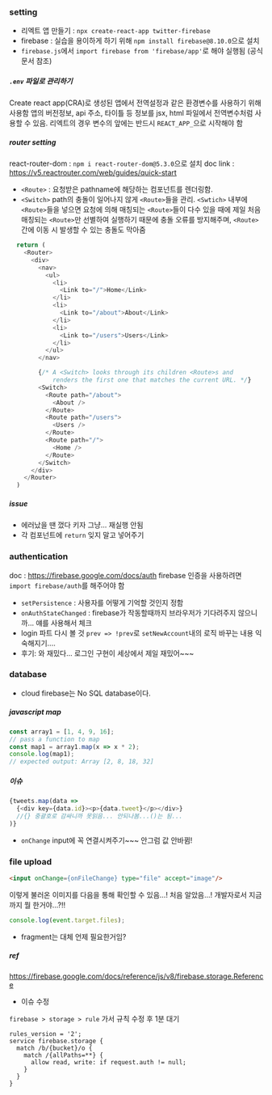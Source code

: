 ### setting
* 리엑트 앱 만들기 : `npx create-react-app twitter-firebase`
* firebase : 실습을 용이하게 하기 위해 `npm install firebase@8.10.0`으로 설치
* `firebase.js`에서 `import firebase from 'firebase/app'`로 해야 실행됨 (공식문서 참조)

##### `.env` 파일로 관리하기
Create react app(CRA)로 생성된 앱에서 전역설정과 같은 환경변수를 사용하기 위해 사용함
앱의 버전정보, api 주소, 타이틀 등 정보를 jsx, html 파일에서 전역변수처럼 사용할 수 있음.
리엑트의 경우 변수의 앞에는 반드시 `REACT_APP_`으로 시작해야 함

##### router setting
react-router-dom : `npm i react-router-dom@5.3.0`으로 설치
doc link : https://v5.reactrouter.com/web/guides/quick-start

* `<Route>` : 요청받은 pathname에 해당하는 컴포넌트를 렌더링함.
* `<Switch>` path의 충돌이 일어나지 않게 `<Route>`들을 관리. `<Swtich>` 내부에 `<Route>`들을 넣으면 요청에 의해 매칭되는 `<Route>`들이 다수 있을 때에 제일 처음 매칭되는 `<Route>`만 선별하여 실행하기 때문에 충돌 오류를 방지해주며, `<Route>`간에 이동 시 발생할 수 있는 충돌도 막아줌

```javascript
  return (
    <Router>
      <div>
        <nav>
          <ul>
            <li>
              <Link to="/">Home</Link>
            </li>
            <li>
              <Link to="/about">About</Link>
            </li>
            <li>
              <Link to="/users">Users</Link>
            </li>
          </ul>
        </nav>

        {/* A <Switch> looks through its children <Route>s and
            renders the first one that matches the current URL. */}
        <Switch>
          <Route path="/about">
            <About />
          </Route>
          <Route path="/users">
            <Users />
          </Route>
          <Route path="/">
            <Home />
          </Route>
        </Switch>
      </div>
    </Router>
  )
```
##### issue
* 에러났을 땐 껐다 키자 그냥... 재실행 안됨
* 각 컴포넌트에 `return` 잊지 말고 넣어주기

### authentication
doc : https://firebase.google.com/docs/auth
firebase 인증을 사용하려면 `import firebase/auth`를 해주어야 함
* `setPersistence` : 사용자를 어떻게 기억할 것인지 정함
* `onAuthStateChanged` : firebase가 작동할때까지 브라우저가 기다려주지 않으니까... 얘를 사용해서 체크
* login 파트 다시 볼 것 `prev => !prev`로 `setNewAccount`내의 로직 바꾸는 내용 익숙해지기....
* 후기: 와 재밌다... 로그인 구현이 세상에서 제일 재밌어~~~

### database
* cloud firebase는 No SQL database이다.

##### javascript map
```javascript
const array1 = [1, 4, 9, 16];
// pass a function to map
const map1 = array1.map(x => x * 2);
console.log(map1);
// expected output: Array [2, 8, 18, 32]
```

##### 이슈
```javascript
{tweets.map(data => 
  {<div key={data.id}><p>{data.tweet}</p></div>} 
  //{} 중괄호로 감싸니까 못읽음... 안되나봄...()는 됨...
)}
```
* `onChange` input에 꼭 연결시켜주기~~~ 안그럼 값 안바뀜!

### file upload

```html
<input onChange={onFileChange} type="file" accept="image"/>
```

이렇게 불러온 이미지를 다음을 통해 확인할 수 있음...! 처음 알았음...! 개발자로서 지금까지 뭘 한거야...?!!

```javascript
console.log(event.target.files);
```

* fragment는 대체 언제 필요한거임?

##### ref
https://firebase.google.com/docs/reference/js/v8/firebase.storage.Reference

* 이슈 수정

`firebase > storage > rule` 가서 규칙 수정 후 1분 대기

```
rules_version = '2';
service firebase.storage {
  match /b/{bucket}/o {
    match /{allPaths=**} {
      allow read, write: if request.auth != null;
    }
  }
}
```